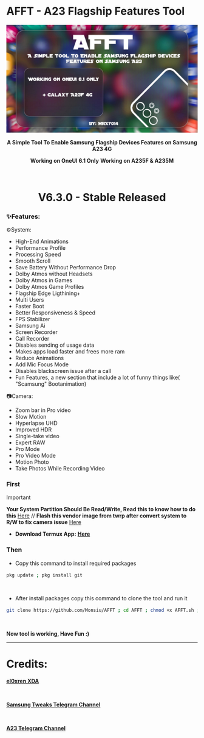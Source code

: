 # AFFT - A23 Flagship Features Tool

<div align="center"><img src="AFFT_banner.jpg">
  
**A Simple Tool To Enable Samsung Flagship Devices Features on Samsung A23 4G**

**Working on OneUI 6.1 Only**
**Working on A235F & A235M**

<br />

# V6.3.0 - Stable Released

</div>

### ✨️Features:

⚙️System:
- High-End Animations
- Performance Profile
- Processing Speed
- Smooth Scroll
- Save Battery Without Performance Drop
- Dolby Atmos without Headsets
- Dolby Atmos in Games
- Dolby Atmos Game Profiles
- Flagship Edge Ligthining+
- Multi Users
- Faster Boot
- Better Responsiveness & Speed
- FPS Stabilizer
- Samsung Ai
- Screen Recorder
- Call Recorder
- Disables sending of usage data
- Makes apps load faster and frees more ram
- Reduce Animations
- Add Mic Focus Mode
- Disables blackscreen issue after a call
- Fun Features, a new section that include a lot of funny things like( "Scamsung" Bootanimation)

📷Camera:
- Zoom bar in Pro video
- Slow Motion
- Hyperlapse UHD
- Improved HDR
- Single-take video
- Expert RAW
- Pro Mode
- Pro Video Mode
- Motion Photo
- Take Photos While Recording Video

### First

> [!IMPORTANT]
> **Your System Partition Should Be Read/Write, Read this to know how to do this** <a href="https://telegra.ph/How-to-convert-System-form-Read-Only-to-Read-Write-05-06">Here</a>
>  // **Flash this vendor image from twrp after convert system to R/W to fix camera issue** <a href="https://4pda.to/forum/index.php?showtopic=1041728&view=findpost&p=124111971">Here</a>

- **Download Termux App:** <a href="https://github.com/termux/termux-app/releases/download/v0.118.0/termux-app_v0.118.0+github-debug_arm64-v8a.apk">**Here**</a>

### Then

- Copy this command to install required packages
```sh
pkg update ; pkg install git
```

<br>

- After install packages copy this command to clone the tool and run it
```sh
git clone https://github.com/Monsiu/AFFT ; cd AFFT ; chmod +x AFFT.sh ; ./AFFT.sh
```

<br>

**Now tool is working, Have Fun :)**

<hr>

# Credits:
<a href="https://xdaforums.com/t/additional-features-for-samsung-devices.4181105/#post-83781033">**el0xren XDA**</a>

<br>

<a href="https://t.me/SamsungTweaks">**Samsung Tweaks Telegram Channel**</a>

<br>

<a href="https://t.me/A235channel">**A23 Telegram Channel**</a>
